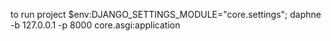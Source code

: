to run project
$env:DJANGO_SETTINGS_MODULE="core.settings"; daphne -b 127.0.0.1 -p 8000 core.asgi:application
